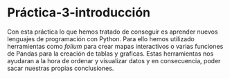 # Práctica-3-introducción

Con esta práctica lo que hemos tratado de conseguir es aprender nuevos lenguajes de programación con Python. 
Para ello hemos utilizado herramientas como *folium* para crear mapas interactivos o varias funciones de Pandas para la creación de tablas y graficas.
Estas herramientas nos ayudaran a la hora de ordenar y visualizar datos y en consecuencia, poder sacar nuestras propias conclusiones. 
